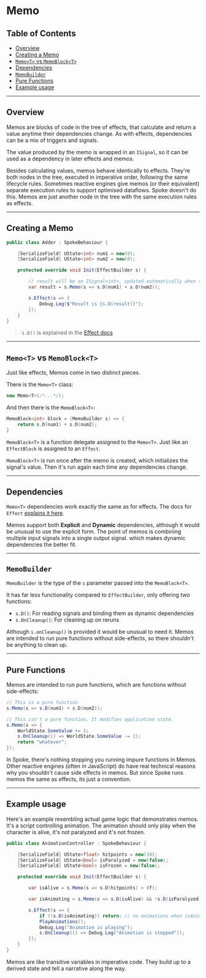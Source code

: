 # Memo

## Table of Contents

- [Overview](#overview)
- [Creating a Memo](#creating-a-memo)
- [`Memo<T>` vs `MemoBlock<T>`](#memot-vs-memoblockt)
- [Dependencies](#dependencies)
- [`MemoBuilder`](#memobuilder)
- [Pure Functions](#pure-functions)
- [Example usage](#example-usage)

---

## Overview

Memos are blocks of code in the tree of effects, that calculate and return a value anytime their dependencies change. As with effects, dependencies can be a mix of triggers and signals.

The value produced by the memo is wrapped in an `ISignal`, so it can be used as a dependency in later effects and memos.

Besides calculating values, memos behave identically to effects. They're both nodes in the tree, executed in imperative order, following the same lifecycle rules. Sometimes reactive engines give memos (or their equivalent) separate execution rules to support optimised dataflows. Spoke doesn't do this. Memos are just another node in the tree with the same execution rules as effects.

---

## Creating a Memo

```csharp
public class Adder : SpokeBehaviour {

    [SerializeField] UState<int> num1 = new(0);
    [SerializeField] UState<int> num2 = new(0);

    protected override void Init(EffectBuilder s) {

        // result will be an ISignal<int>, updated automatically when the inputs change
        var result = s.Memo(s => s.D(num1) + s.D(num2));

        s.Effect(s => {
            Debug.Log($"Result is {s.D(result)}");
        });
    }
}
```

> `s.D()` is explained in the [Effect docs](./04_Effect.md#dynamic-dependencies)

---

## `Memo<T>` vs `MemoBlock<T>`

Just like effects, Memos come in two distinct pieces.

There is the `Memo<T>` class:

```cs
new Memo<T>(/*...*/);
```

And then there is the `MemoBlock<T>`:

```cs
MemoBlock<int> block = (MemoBuilder s) => {
    return s.D(num1) + s.D(num2);
}
```

`MemoBlock<T>` is a function delegate assigned to the `Memo<T>`. Just like an `EffectBlock` is assigned to an `Effect`.

`MemoBlock<T>` is run once after the memo is created, which initializes the signal's value. Then it's run again each time any dependencies change.

---

## Dependencies

`Memo<T>` dependencies work exactly the same as for effects. The docs for `Effect` [explains it here](./04_Effect.md#dependencies).

Memos support both **Explicit** and **Dynamic** dependencies, although it would be unusual to use the explicit form. The point of memos is combining multiple input signals into a single output signal. which makes dynamic dependencies the better fit.

---

## `MemoBuilder`

`MemoBuilder` is the type of the `s` parameter passed into the `MemoBlock<T>`.

It has far less functionality compared to `EffectBuilder`, only offering two functions:

- `s.D()`: For reading signals and binding them as dynamic dependencies
- `s.OnCleanup()`: For cleaning up on reruns

Although `s.onCleanup()` is provided it would be unusual to need it. Memos are intended to run pure functions without side-effects, so there shouldn't be anything to clean up.

---

## Pure Functions

Memos are intended to run pure functions, which are functions without side-effects:

```cs
// This is a pure function
s.Memo(s => s.D(num1) + s.D(num2));

// This isn't a pure function. It modifies application state.
s.Memo(s => {
    WorldState.SomeValue += 1;
    s.OnCleanup(() => WorldState.SomeValue -= 1);
    return "whatever";
});
```

In Spoke, there's nothing stopping you running impure functions in Memos. Other reactive engines (often in JavaScript) do have real technical reasons why you shouldn't cause side effects in memos. But since Spoke runs memos the same as effects, its just a convention.

---

## Example usage

Here's an example resembling actual game logic that demonstrates memos. It's a script controlling animation. The animation should only play when the character is alive, it's not paralyzed and it's not frozen.

```csharp
public class AnimationController : SpokeBehaviour {

    [SerializeField] UState<float> hitpoints = new(10);
    [SerializeField] UState<bool> isParalyzed = new(false);
    [SerializeField] UState<bool> isFrozen = new(false);

    protected override void Init(EffectBuilder s) {

        var isAlive = s.Memo(s => s.D(hitpoints) > 0f);

        var isAnimating = s.Memo(s => s.D(isAlive) && !s.D(isParalyzed) && !s.D(isFrozen));

        s.Effect(s => {
            if (!s.D(isAnimating)) return; // no animations when isAnimating is false
            PlayAnimations();
            Debug.Log("Animation is playing");
            s.OnCleanup(() => Debug.Log("Animation is stopped"));
        });
    }
}
```

Memos are like transitive variables in imperative code. They build up to a derived state and tell a narrative along the way.
